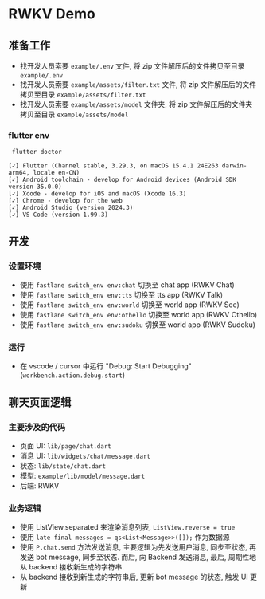 # RWKV Demo

## 准备工作

- 找开发人员索要 `example/.env` 文件, 将 zip 文件解压后的文件拷贝至目录 `example/.env`
- 找开发人员索要 `example/assets/filter.txt` 文件, 将 zip 文件解压后的文件拷贝至目录 `example/assets/filter.txt`
- 找开发人员索要 `example/assets/model` 文件夹, 将 zip 文件解压后的文件夹拷贝至目录 `example/assets/model`

### flutter env

```
 flutter doctor
```

```
[✓] Flutter (Channel stable, 3.29.3, on macOS 15.4.1 24E263 darwin-arm64, locale en-CN)
[✓] Android toolchain - develop for Android devices (Android SDK version 35.0.0)
[✓] Xcode - develop for iOS and macOS (Xcode 16.3)
[✓] Chrome - develop for the web
[✓] Android Studio (version 2024.3)
[✓] VS Code (version 1.99.3)
```

## 开发

### 设置环境

- 使用 `fastlane switch_env env:chat` 切换至 chat app (RWKV Chat)
- 使用 `fastlane switch_env env:tts` 切换至 tts app (RWKV Talk)
- 使用 `fastlane switch_env env:world` 切换至 world app (RWKV See)
- 使用 `fastlane switch_env env:othello` 切换至 world app (RWKV Othello)
- 使用 `fastlane switch_env env:sudoku` 切换至 world app (RWKV Sudoku)

### 运行

- 在 vscode / cursor 中运行 "Debug: Start Debugging" (`workbench.action.debug.start`)

## 聊天页面逻辑

### 主要涉及的代码

- 页面 UI: `lib/page/chat.dart`
- 消息 UI: `lib/widgets/chat/message.dart`
- 状态: `lib/state/chat.dart`
- 模型: `example/lib/model/message.dart`
- 后端: RWKV

### 业务逻辑

- 使用 ListView.separated 来渲染消息列表, `ListView.reverse = true`
- 使用 `late final messages = qs<List<Message>>([]);` 作为数据源
- 使用 `P.chat.send` 方法发送消息, 主要逻辑为先发送用户消息, 同步至状态, 再发送 bot message, 同步至状态. 而后, 向 Backend 发送消息, 最后, 周期性地从 backend 接收新生成的字符串.
- 从 backend 接收到新生成的字符串后, 更新 bot message 的状态, 触发 UI 更新

